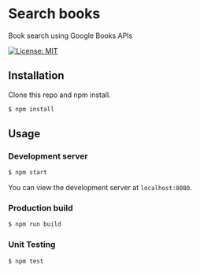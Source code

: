 # Search books

Book search using Google Books APIs

[![License: MIT](https://img.shields.io/badge/License-MIT-blue.svg)](https://opensource.org/licenses/MIT)

## Installation

Clone this repo and npm install.

```bash
$ npm install
```

## Usage

### Development server

```bash
$ npm start
```

You can view the development server at `localhost:8080`.

### Production build

```bash
$ npm run build
```
### Unit Testing

```bash
$ npm test
```



